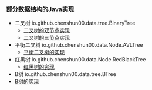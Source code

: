 ### 部分数据结构的Java实现

* 二叉树 io.github.chenshun00.data.tree.BinaryTree
  * [二叉树的双节点实现](https://www.yuque.com/chenshun00/sbny2o/xb92cq)
  * [二叉树的三节点实现](https://www.yuque.com/chenshun00/sbny2o/rxwtzp)
* 平衡二叉树 io.github.chenshun00.data.Node.AVLTree
  * [平衡二叉树的实现](https://www.yuque.com/chenshun00/sbny2o/rxwtzp)
* 红黑树 io.github.chenshun00.data.Node.RedBlackTree
  * [红黑树的实现](https://www.yuque.com/chenshun00/sbny2o/dey8sg)
* B树 io.github.chenshun00.data.tree.BTree
 * [B树的实现](https://www.yuque.com/chenshun00/sbny2o/ty9iys)